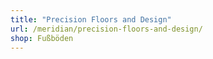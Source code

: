 ```yaml
---
title: "Precision Floors and Design"
url: /meridian/precision-floors-and-design/
shop: Fußböden
---
```

